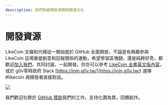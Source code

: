 ```yaml
---
description: 我們熱愛開放源碼和開源文化
---
```


# 開發資源

LikeCoin 文檔和代碼從一開始就於 GitHub 全面開放，不論是有興趣參與 LikeCoin 這場重塑創意和回報關係的運動，希望學習區塊鏈，還是純粹好奇，都歡迎[加入我們](https://github.com/likecoin/puttyimages-web)，共同討論，一起開發。你亦可以參考 [LikeCoin 全書英文版內容](https://docs.like.co/developer/likecoin-chain-node)，或於 g0v零時政府 Slack [https://join.g0v.tw/](https://join.g0v.tw/) 選擇 \#likecoin 與開發者直接對話。

![](.gitbook/assets/slack-join-likecoin-channel.gif)

我們歡迎社群於 [GitHub 贊助](https://github.com/sponsors/likecoin)我們的工作。支持化讚為賞，回饋創作。

